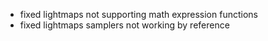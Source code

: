 - fixed lightmaps not supporting math expression functions
- fixed lightmaps samplers not working by reference